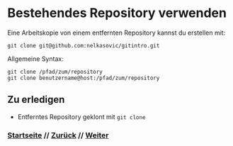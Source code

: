 # Bestehendes Repository verwenden

Eine Arbeitskopie von einem entfernten Repository kannst du erstellen mit:

```
git clone git@github.com:nelkasovic/gitintro.git
```

Allgemeine Syntax:

```
git clone /pfad/zum/repository
git clone benutzername@host:/pfad/zum/repository
```

## Zu erledigen
- Entferntes Repository geklont mit `git clone`

### [Startseite](index.md) // [Zurück](push.md) // [Weiter](pull.md)
